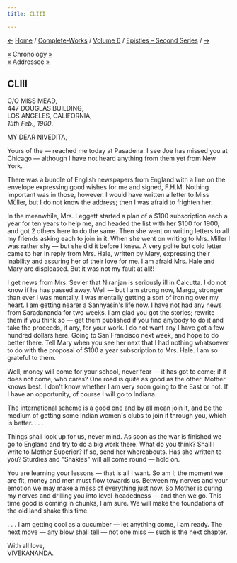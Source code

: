 ```yaml
---
title: CLIII

---
```

<div>

[←](152_margot.htm) [Home](../../../index.htm) /
[Complete-Works](../../complete_works.htm) / [Volume
6](../volume_6_contents.htm) / [Epistles – Second
Series](epistles_second_series_contents.htm) / [→](154_akhandananda.htm)

  

[«](../../volume_9/letters_fifth_series/162_margo.htm) Chronology
[»](../../volume_8/epistles_fourth_series/155_dhira_mata.htm)  
[«](../../volume_9/letters_fifth_series/162_margo.htm) Addressee
[»](155_nivedita.htm)

## CLIII

C/O MISS MEAD,  
447 DOUGLAS BUILDING,  
LOS ANGELES, CALIFORNIA,  
*15th Feb., 1900*.

MY DEAR NIVEDITA,

Yours of the — reached me today at Pasadena. I see Joe has missed you at
Chicago — although I have not heard anything from them yet from New
York.

There was a bundle of English newspapers from England with a line on the
envelope expressing good wishes for me and signed, F.H.M. Nothing
important was in those, however. I would have written a letter to Miss
Müller, but I do not know the address; then I was afraid to frighten
her.

In the meanwhile, Mrs. Leggett started a plan of a $100 subscription
each a year for ten years to help me, and headed the list with her $100
for 1900, and got 2 others here to do the same. Then she went on writing
letters to all my friends asking each to join in it. When she went on
writing to Mrs. Miller I was rather shy — but she did it before I knew.
A very polite but cold letter came to her in reply from Mrs. Hale,
written by Mary, expressing their inability and assuring her of their
love for me. I am afraid Mrs. Hale and Mary are displeased. But it was
not my fault at all!!

I get news from Mrs. Sevier that Niranjan is seriously ill in Calcutta.
I do not know if he has passed away. Well — but I am strong now, Margo,
stronger than ever I was mentally. I was mentally getting a sort of
ironing over my heart. I am getting nearer a Sannyasin's life now. I
have not had any news from Saradananda for two weeks. I am glad you got
the stories; rewrite them if you think so — get them published if you
find anybody to do it and take the proceeds, if any, for your work. I do
not want any I have got a few hundred dollars here. Going to San
Francisco next week, and hope to do better there. Tell Mary when you see
her next that I had nothing whatsoever to do with the proposal of $100 a
year subscription to Mrs. Hale. I am so grateful to them.

Well, money will come for your school, never fear — it has got to come;
if it does not come, who cares? One road is quite as good as the other.
Mother knows best. I don't know whether I am very soon going to the East
or not. If I have an opportunity, of course I will go to Indiana.

The international scheme is a good one and by all mean join it, and be
the medium of getting some Indian women's clubs to join it through you,
which is better. . . .

Things shall look up for us, never mind. As soon as the war is finished
we go to England and try to do a big work there. What do you think?
Shall I write to Mother Superior? If so, send her whereabouts. Has she
written to you? Sturdies and "Shakies" will all come round — hold on.

You are learning your lessons — that is all I want. So am I; the moment
we are fit, money and men must flow towards us. Between my nerves and
your emotion we may make a mess of everything just now. So Mother is
curing my nerves and drilling you into level-headedness — and then we
go. This time good is coming in chunks, I am sure. We will make the
foundations of the old land shake this time.

. . . I am getting cool as a cucumber — let anything come, I am ready.
The next move — any blow shall tell — not one miss — such is the next
chapter.

With all love,  
VIVEKANANDA.

</div>
